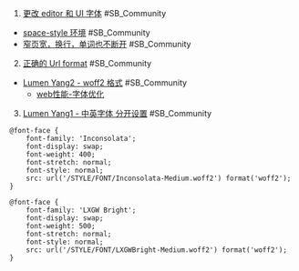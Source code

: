 
1. [更改 editor 和 UI 字体](https://community.silverbullet.md/t/how-to-change-editor-and-ui-fonts/752) #SB_Community
  - [space-style 环境](https://community.silverbullet.md/t/how-to-change-editor-and-ui-fonts/752/12?u=chenzhu-xie) #SB_Community
  - [窄页宽，换行，单词也不断开](https://community.silverbullet.md/t/how-to-change-editor-and-ui-fonts/752/9?u=chenzhu-xie) #SB_Community

2. [正确的 Url format](https://community.silverbullet.md/t/custom-font-doesnt-work/1237?u=chenzhu-xie) #SB_Community
  - [Lumen Yang2 - woff2 格式](https://community.silverbullet.md/t/custom-font-doesnt-work/1237/2?u=chenzhu-xie) #SB_Community
    - [web性能-字体优化](https://juejin.cn/post/6948611659720032263)

3. [Lumen Yang1 - 中英字体 分开设置](https://community.silverbullet.md/t/trying-to-get-custom-font-working/555/9?u=chenzhu-xie) #SB_Community

```space-style
@font-face {
    font-family: 'Inconsolata';
    font-display: swap;
    font-weight: 400;
    font-stretch: normal;
    font-style: normal;
    src: url('/STYLE/FONT/Inconsolata-Medium.woff2') format('woff2');
}

@font-face {
    font-family: 'LXGW Bright';
    font-display: swap;
    font-weight: 500;
    font-stretch: normal;
    font-style: normal;
    src: url('/STYLE/FONT/LXGWBright-Medium.woff2') format('woff2');
}
```